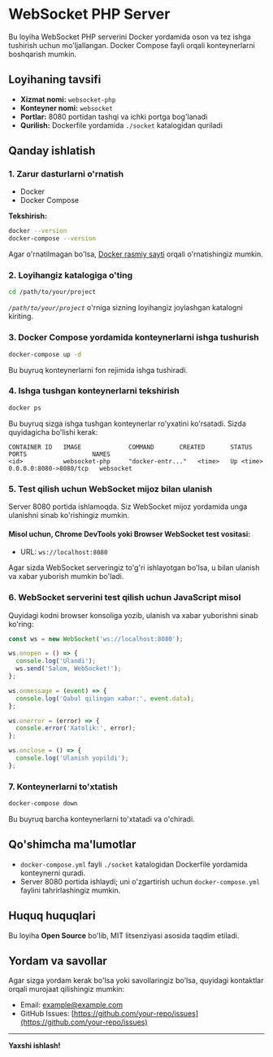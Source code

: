 # WebSocket PHP Server

Bu loyiha WebSocket PHP serverini Docker yordamida oson va tez ishga tushirish uchun mo'ljallangan. Docker Compose fayli orqali konteynerlarni boshqarish mumkin.

## Loyihaning tavsifi

- **Xizmat nomi:** `websocket-php`
- **Konteyner nomi:** `websocket`
- **Portlar:** 8080 portidan tashqi va ichki portga bog'lanadi
- **Qurilish:** Dockerfile yordamida `./socket` katalogidan quriladi

## Qanday ishlatish

### 1. Zarur dasturlarni o'rnatish

- Docker
- Docker Compose

**Tekshirish:**

```bash
docker --version
docker-compose --version
```

Agar o'rnatilmagan bo'lsa, [Docker rasmiy sayti](https://docs.docker.com/get-docker/) orqali o'rnatishingiz mumkin.

### 2. Loyihangiz katalogiga o'ting

```bash
cd /path/to/your/project
```

*`/path/to/your/project`* o'rniga sizning loyihangiz joylashgan katalogni kiriting.

### 3. Docker Compose yordamida konteynerlarni ishga tushurish

```bash
docker-compose up -d
```

Bu buyruq konteynerlarni fon rejimida ishga tushiradi.

### 4. Ishga tushgan konteynerlarni tekshirish

```bash
docker ps
```

Bu buyruq sizga ishga tushgan konteynerlar ro'yxatini ko'rsatadi. Sizda quyidagicha bo'lishi kerak:

```
CONTAINER ID   IMAGE             COMMAND       CREATED       STATUS       PORTS                  NAMES
<id>           websocket-php     "docker-entr..."   <time>   Up <time>   0.0.0.0:8080->8080/tcp   websocket
```

### 5. Test qilish uchun WebSocket mijoz bilan ulanish

Server 8080 portida ishlamoqda. Siz WebSocket mijoz yordamida unga ulanishni sinab ko'rishingiz mumkin.

#### Misol uchun, Chrome DevTools yoki Browser WebSocket test vositasi:

- URL: `ws://localhost:8080`

Agar sizda WebSocket serveringiz to'g'ri ishlayotgan bo'lsa, u bilan ulanish va xabar yuborish mumkin bo'ladi.

### 6. WebSocket serverini test qilish uchun JavaScript misol

Quyidagi kodni browser konsoliga yozib, ulanish va xabar yuborishni sinab ko'ring:

```js
const ws = new WebSocket('ws://localhost:8080');

ws.onopen = () => {
  console.log('Ulandi');
  ws.send('Salom, WebSocket!');
};

ws.onmessage = (event) => {
  console.log('Qabul qilingan xabar:', event.data);
};

ws.onerror = (error) => {
  console.error('Xatolik:', error);
};

ws.onclose = () => {
  console.log('Ulanish yopildi');
};
```

### 7. Konteynerlarni to'xtatish

```bash
docker-compose down
```

Bu buyruq barcha konteynerlarni to'xtatadi va o'chiradi.

## Qo'shimcha ma'lumotlar

- `docker-compose.yml` fayli `./socket` katalogidan Dockerfile yordamida konteynerni quradi.
- Server 8080 portida ishlaydi; uni o'zgartirish uchun `docker-compose.yml` faylini tahrirlashingiz mumkin.

## Huquq huquqlari

Bu loyiha **Open Source** bo'lib, MIT litsenziyasi asosida taqdim etiladi.

## Yordam va savollar

Agar sizga yordam kerak bo'lsa yoki savollaringiz bo'lsa, quyidagi kontaktlar orqali murojaat qilishingiz mumkin:

- Email: example@example.com
- GitHub Issues: [https://github.com/your-repo/issues](https://github.com/your-repo/issues)

---

**Yaxshi ishlash!**
